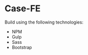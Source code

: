 # Case-FE
<p>Build using the following technologies:</p>
<ul>
<li>NPM</li>
<li>Gulp</li>
<li>Sass</li>
<li>Bootstrap</li>
</ul>
